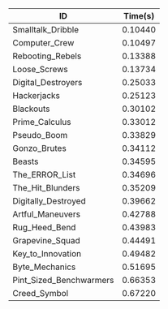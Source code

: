 |ID|Time(s)|
|-|-|
|Smalltalk_Dribble|0.10440|
|Computer_Crew|0.10497|
|Rebooting_Rebels|0.13388|
|Loose_Screws|0.13734|
|Digital_Destroyers|0.25033|
|Hackerjacks|0.25123|
|Blackouts|0.30102|
|Prime_Calculus|0.33012|
|Pseudo_Boom|0.33829|
|Gonzo_Brutes|0.34112|
|Beasts|0.34595|
|The_ERROR_List|0.34696|
|The_Hit_Blunders|0.35209|
|Digitally_Destroyed|0.39662|
|Artful_Maneuvers|0.42788|
|Rug_Heed_Bend|0.43983|
|Grapevine_Squad|0.44491|
|Key_to_Innovation|0.49482|
|Byte_Mechanics|0.51695|
|Pint_Sized_Benchwarmers|0.66353|
|Creed_Symbol|0.67220|
